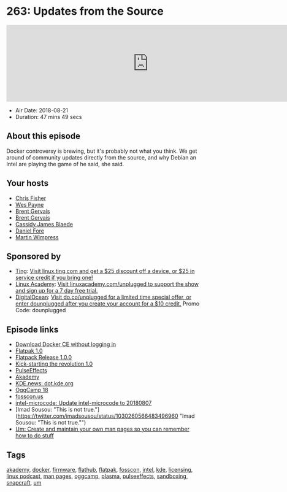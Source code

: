 # 263: Updates from the Source

<iframe src="https://player.fireside.fm/v2/RUkczH-V+Ggohfkl1?theme=dark" width="740" height="200" frameborder="0" scrolling="no"></iframe>

* Air Date: 2018-08-21
* Duration: 47 mins 49 secs

## About this episode

Docker controversy is brewing, but it's probably not what you think. We get around of community updates directly from the source, and why Debian an Intel are playing the game of he said, she said.

## Your hosts
* [Chris Fisher](https://linuxunplugged.com/hosts/chrislas)
* [Wes Payne](https://linuxunplugged.com/hosts/wes)
* [Brent Gervais](https://linuxunplugged.com/hosts/brent)
* [Brent Gervais](https://linuxunplugged.com/guests/brentgervais)
* [Cassidy James Blaede](https://linuxunplugged.com/guests/cassidyjames)
* [Daniel Fore](https://linuxunplugged.com/guests/danielfore)
* [Martin Wimpress](https://linuxunplugged.com/guests/martinwimpress)

## Sponsored by

  * [Ting](http://linux.ting.com): [Visit linux.ting.com and get a $25 discount off a device, or $25 in service credit if you bring one!](http://linux.ting.com)
  * [Linux Academy](http://linuxacademy.com/unplugged): [Visit linuxacademy.com/unplugged to support the show and sign up for a 7 day free trial.](http://linuxacademy.com/unplugged)
  * [DigitalOcean](https://do.co/unplugged): [Visit do.co/unplugged for a limited time special offer, or enter dounplugged after you create your account for a $10 credit.](https://do.co/unplugged) Promo Code: dounplugged



## Episode links

  * [Download Docker CE without logging in](https://github.com/docker/docker.github.io/issues/6910 "Download Docker CE without logging in")
  * [Flatpak 1.0](https://flatpak.org/press/2018-08-20-flatpak-1.0/ "Flatpak 1.0")
  * [Flatpack Release 1.0.0](https://github.com/flatpak/flatpak/releases/tag/1.0.0 "Flatpack Release 1.0.0")
  * [Kick-starting the revolution 1.0](https://blogs.gnome.org/alexl/2018/08/21/kick-starting-the-revolution-1-0/ "Kick-starting the revolution 1.0")
  * [PulseEffects ](https://flathub.org/apps/details/com.github.wwmm.pulseeffects "PulseEffects ")
  * [Akademy](https://akademy.kde.org/ "Akademy")
  * [KDE.news: dot.kde.org](https://dot.kde.org/ "KDE.news: dot.kde.org")
  * [OggCamp 18](https://oggcamp.org/ "OggCamp 18")
  * [fosscon.us](https://fosscon.us/attend "fosscon.us")
  * [intel-microcode: Update intel-microcode to 20180807](https://bugs.debian.org/cgi-bin/bugreport.cgi?bug=906158 "intel-microcode: Update intel-microcode to 20180807")
  * [Imad Sousou: "This is not true."](https://twitter.com/imadsousou/status/1030260566483496960 "Imad Sousou: "This is not true."")
  * [Um: Create and maintain your own man pages so you can remember how to do stuff](https://github.com/sinclairtarget/um "Um: Create and maintain your own man pages so you can remember how to do stuff")



## Tags

[akademy](https://linuxunplugged.com/tags/akademy), [docker](https://linuxunplugged.com/tags/docker), [firmware](https://linuxunplugged.com/tags/firmware), [flathub](https://linuxunplugged.com/tags/flathub), [flatpak](https://linuxunplugged.com/tags/flatpak), [fosscon](https://linuxunplugged.com/tags/fosscon), [intel](https://linuxunplugged.com/tags/intel), [kde](https://linuxunplugged.com/tags/kde), [licensing](https://linuxunplugged.com/tags/licensing), [linux podcast](https://linuxunplugged.com/tags/linux%20podcast), [man pages](https://linuxunplugged.com/tags/man%20pages), [oggcamp](https://linuxunplugged.com/tags/oggcamp), [plasma](https://linuxunplugged.com/tags/plasma), [pulseeffects](https://linuxunplugged.com/tags/pulseeffects), [sandboxing](https://linuxunplugged.com/tags/sandboxing), [snapcraft](https://linuxunplugged.com/tags/snapcraft), [um](https://linuxunplugged.com/tags/um)